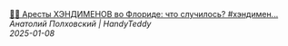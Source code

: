 <!--2025-01-08 11:40:29-->
<div class="yb">
  <a class="nodecor" href="/index.html?rabota/aresty_hendimenov_vo_floride_chto_sluchilos_hendimen_handyman_rabotavssha_uraganflorida">
    <img class="preview" data-videoid="uz0j1bF_lnw" src="https://i2.ytimg.com/vi/uz0j1bF_lnw/hqdefault.jpg" align="middle" alt="">
  </a>
  <div class="inlbl text">
    <a class="nodecor" href="/index.html?rabota/aresty_hendimenov_vo_floride_chto_sluchilos_hendimen_handyman_rabotavssha_uraganflorida">🚨🚓 Аресты ХЭНДИМЕНОВ во Флориде: что случилось? #хэндимен...</a><br>
    <i class="smaller2">Анатолий Полховский | HandyTeddy </i><br>
    <i class="smaller3">2025-01-08</i>
  </div>
</div>
